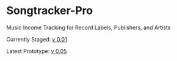 # Songtracker-Pro
Music Income Tracking for Record Labels, Publishers, and Artists

Currently Staged: [v 0.01](https://songtracker-pro.web.app/login/)

Latest Prototype: [v 0.05](https://planettelex.github.io/Songtracker-Pro/prototypes/v_0.05/#g=1&p=login)
